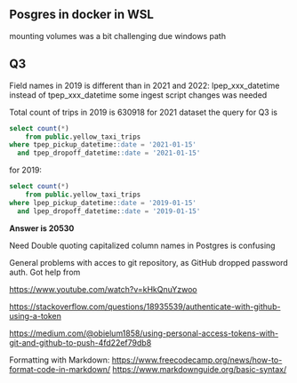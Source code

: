 ## Posgres in docker in WSL
mounting volumes was a bit challenging due windows path
## Q3
Field names in 2019 is different than in 2021 and 2022: lpep_xxx_datetime instead of tpep_xxx_datetime
some ingest script changes was needed

Total count of trips in 2019 is 630918
for 2021 dataset the query for Q3 is

```SQL 
select count(*) 
    from public.yellow_taxi_trips 
where tpep_pickup_datetime::date = '2021-01-15'
  and tpep_dropoff_datetime::date = '2021-01-15'
```
for 2019:
```SQL
select count(*) 
    from public.yellow_taxi_trips 
where lpep_pickup_datetime::date = '2019-01-15'
  and lpep_dropoff_datetime::date = '2019-01-15'
```
**Answer is 20530**

Need Double quoting capitalized column names in Postgres is confusing

General problems with acces to git repository, as GitHub dropped password auth. 
Got help from 

https://www.youtube.com/watch?v=kHkQnuYzwoo 

https://stackoverflow.com/questions/18935539/authenticate-with-github-using-a-token

https://medium.com/@obielum1858/using-personal-access-tokens-with-git-and-github-to-push-4fd22ef79db8


Formatting with Markdown:
https://www.freecodecamp.org/news/how-to-format-code-in-markdown/
https://www.markdownguide.org/basic-syntax/